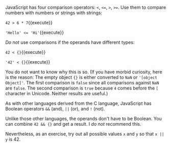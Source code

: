 JavaScript has four comparison operators: `<`, `<=`, `>`, `>=`. Use them to compare numbers with numbers or strings with strings:

`42 > 6 * 7`{{execute}}

`'Hello' <= 'Hi'`{{execute}}

*Do not* use comparisons if the operands have different types:

`42 < {}`{{execute}}

`'42' < {}`{{execute}}

You do not want to know why this is so. (If you have morbid curiosity, here is the reason: The empty object `{}` is either converted to `NaN` or `'[object Object]'`. The first comparison is `false` since all comparisons against `NaN` are `false`. The second comparison is `true` because `4` comes before the `[` character in Unicode. Neither results are useful.)

As with other languages derived from the C language, JavaScript has Boolean operators `&&` (and), `||` (or), and `!` (not).

Unlike those other languages, the operands don't have to be Boolean. You can combine `42 && {}` and get a result. I *do not* recommend this.

Nevertheless, as an exercise, try out all possible values `x` and `y` so that `x || y` is 42.

